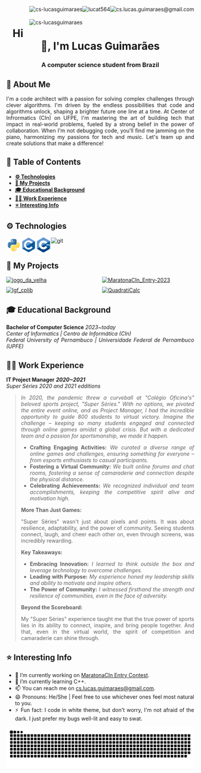 <!-- Header -->

<a href="mailto:cs.lucas.guimaraes@gmail.com" target="_blank"><img align="right" src="https://www.svgrepo.com/show/452213/gmail.svg" align="center" alt="cs.lucas.guimaraes@gmail.com" height="45" width=auto /></a>
<a href="https://discordapp.com/users/294562171877195777" target="_blank"><img align="right" src="https://raw.githubusercontent.com/rahuldkjain/github-profile-readme-generator/master/src/images/icons/Social/discord.svg" align="center" alt="lucat564" height="45" width=auto /></a>
<a href="https://linkedin.com/in/cs-lucasguimaraes" target="_blank"><img align="right" src="https://www.svgrepo.com/show/475661/linkedin-color.svg" align="center" alt="cs-lucasguimaraes" height="35" width=auto /></a>
<a href="https://github.com/CS-LucasGuimaraes" target="_blank"><img align="right" src="https://www.svgrepo.com/show/35001/github.svg" align="center" alt="cs-lucasguimaraes" height="35" width=auto /></a>

<br> 

<!-- Presentation -->

<div>

<h1 align="center">Hi 👋, I'm Lucas Guimarães</h1>
<h3 align="center">A computer science student from Brazil</h3>

</div>
<!-- Body  -->

<div style="text-align: justify;"> 

## 🖖 About Me <a name="about-me"></a>

I'm a code architect with a passion for solving complex challenges through clever algorithms. I'm driven by the endless possibilities that code and algorithms unlock, shaping a brighter future one line at a time. At Center of Infrormatics (CIn) on UFPE, I'm mastering the art of building tech that impact in real-world problems, fueled by a strong belief in the power of collaboration. When I'm not debugging code, you'll find me jamming on the piano, harmonizing my passions for tech and music. Let's team up and create solutions that make a difference!


## 📖 Table of Contents

* [**⚙ Technologies**](#technologies)
* [**📝 My Projects**](#my-projects)
* [**️🎓 Educational Background**](#educational-background)
* [**🧑‍💻 Work Experience**](#work-experience)
* [**⭐️ Interesting Info**](#interesting-info)

## ⚙ Technologies <a name="technologies"></a>
<a href="https://www.python.org" target="_blank"><img align="left" src="https://raw.githubusercontent.com/devicons/devicon/master/icons/python/python-original.svg" align="center" alt="python" height="40" width="40" /></a>
<a href="https://www.cprogramming.com/" target="_blank"><img align="left" src="https://raw.githubusercontent.com/devicons/devicon/master/icons/c/c-original.svg" align="center" alt="C" height="40" width="40" /></a>
<a href="https://en.cppreference.com/w/" target="_blank"><img align="left" src="https://raw.githubusercontent.com/devicons/devicon/master/icons/cplusplus/cplusplus-original.svg" align="center" alt="C++" height="40" width="40" /></a>
<a href="https://git-scm.com/" target="_blank"><img align="left" src="https://www.vectorlogo.zone/logos/git-scm/git-scm-icon.svg" align="center" alt="git" height="40" width="40" /></a>

<br> 
<br>

## 📝 My Projects <a name="my-projects"></a>
<div style="display: grid; grid-template-columns: repeat(2, 1fr); grid-gap: 10px;">
  <a href="https://github.com/CS-LucasGuimaraes/jogo_da_velha" target="_blank"><img src="https://github-readme-stats.vercel.app/api/pin/?username=CS-LucasGuimaraes&repo=jogo_da_velha&theme=light&show_owner=true" alt="jogo_da_velha"></a>
  <a href="https://github.com/CS-LucasGuimaraes/MaratonaCIn_Entry-2023" target="_blank"><img src="https://github-readme-stats.vercel.app/api/pin/?username=CS-LucasGuimaraes&repo=MaratonaCIn_Entry-2023&theme=light&show_owner=true" alt="MaratonaCIn_Entry-2023"></a>
  <a href="https://github.com/CS-LucasGuimaraes/lgf_cplib" target="_blank"><img src="https://github-readme-stats.vercel.app/api/pin/?username=CS-LucasGuimaraes&repo=lgf_cplib&theme=light&show_owner=true" alt="lgf_cplib" ></a>
  <a href="https://github.com/CS-LucasGuimaraes/quadraticalc" target="_blank"><img src="https://github-readme-stats.vercel.app/api/pin/?username=CS-LucasGuimaraes&repo=quadraticalc&theme=light&show_owner=true" alt="QuadratiCalc"></a>
</div>

## 🎓 Educational Background <a name="educational-background"></a>
**Bachelor of Computer Science** *2023~today* <br>
*Center of Informatics | Centro de Informática (CIn)* <br>
*Federal University of Pernambuco | Universidade Federal de Pernambuco (UPFE)*

## 🧑‍💻 Work Experience <a name="work-experience"></a>
**IT Project Manager** ***2020~2021*** <br>
*Super Séries 2020 and 2021 edditions* 

  >*In 2020, the pandemic threw a curveball at "Colégio Oficina's" beloved sports project, "Super Séries." With no options, we pivoted the entire event online, and as Project Manager, I had the incredible opportunity to guide 800 students to virtual victory. Imagine the challenge – keeping so many students engaged and connected through online games amidst a global crisis. But with a dedicated team and a passion for sportsmanship, we made it happen.*
  > * **Crafting Engaging Activities:** *We curated a diverse range of online games and challenges, ensuring something for everyone – from esports enthusiasts to casual participants.*
  > * **Fostering a Virtual Community:** *We built online forums and chat rooms, fostering a sense of camaraderie and connection despite the physical distance.*
  > * **Celebrating Achievements:** *We recognized individual and team accomplishments, keeping the competitive spirit alive and motivation high.*
  >
  > **More Than Just Games:**
  >
  > "Super Séries" wasn't just about pixels and points. It was about resilience, adaptability, and the power of community. Seeing students connect, laugh, and cheer each other on, even through screens, was incredibly rewarding.
  >
  > **Key Takeaways:**
  >
  > * **Embracing Innovation:** *I learned to think outside the box and leverage technology to overcome challenges.*
  > * **Leading with Purpose:** *My experience honed my leadership skills and ability to motivate and inspire others.*
  > * **The Power of Community:** *I witnessed firsthand the strength and resilience of communities, even in the face of adversity.*
  >
  > **Beyond the Scoreboard:**
  >
  > My "Super Séries" experience taught me that the true power of sports lies in its ability to connect, inspire, and bring people together. And that, even in the virtual world, the spirit of competition and camaraderie can shine through.

## ⭐️ Interesting Info <a name="interesting-info"></a>

 * 🔭 I’m currently working on [MaratonaCIn Entry Contest](https://github.com/CS-LucasGuimaraes/MaratonaCIn_Entry-2023).
 * 🌱 I’m currently learning C++.
 * 📫 You can reach me on [cs.lucas.guimaraes@gmail.com](mailto:cs.lucas.guimaraes@gmail.com).
 * 😄 Pronouns: He/She | Feel free to use whichever ones feel most natural to you.
 * ⚡ Fun fact: I code in white theme, but don't worry, I'm not afraid of the dark. I just prefer my bugs well-lit and easy to swat.  
 
<p><img src="https://raw.githubusercontent.com/CS-LucasGuimaraes/CS-LucasGuimaraes/output/github-contribution-grid-snake.svg" alt="Snake animation"></p>

</div>